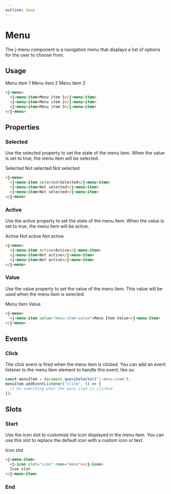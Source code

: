 ```yaml
---
outline: deep
---
```


# Menu

The j-menu component is a navigation menu that displays a list of options for the user to choose from.

## Usage

<j-menu>
<j-menu-item>Menu item 1</j-menu-item>
<j-menu-item>Menu item 2</j-menu-item>
<j-menu-item>Menu item 3</j-menu-item>
</j-menu>

```html
<j-menu>
  <j-menu-item>Menu item 1</j-menu-item>
  <j-menu-item>Menu item 2</j-menu-item>
  <j-menu-item>Menu item 3</j-menu-item>
</j-menu>
```

## Properties

### Selected <Badge type="info" text="boolean" />

Use the selected property to set the state of the menu item. When the value is set to true, the menu item will be selected.

<j-menu>
  <j-menu-item selected>Selected</j-menu-item>
  <j-menu-item>Not selected</j-menu-item>
  <j-menu-item>Not selected</j-menu-item>
</j-menu>

```html
<j-menu>
  <j-menu-item selected>Selected</j-menu-item>
  <j-menu-item>Not selected</j-menu-item>
  <j-menu-item>Not selected</j-menu-item>
</j-menu>
```

### Active <Badge type="info" text="boolean" />

Use the active property to set the state of the menu item. When the value is set to true, the menu item will be active.

<j-menu>
  <j-menu-item active>Active</j-menu-item>
  <j-menu-item>Not active</j-menu-item>
  <j-menu-item>Not active</j-menu-item>
</j-menu>

```html
<j-menu>
  <j-menu-item active>Active</j-menu-item>
  <j-menu-item>Not active</j-menu-item>
  <j-menu-item>Not active</j-menu-item>
</j-menu>
```

### Value <Badge type="info" text="any" />

Use the value property to set the value of the menu item. This value will be used when the menu item is selected.

<j-menu>
    <j-menu-item value="menu-item-value">Menu Item Value</j-menu-item>
</j-menu>

```html
<j-menu>
  <j-menu-item value="menu-item-value">Menu Item Value</j-menu-item>
</j-menu>
```

## Events

### Click

The click event is fired when the menu item is clicked. You can add an event listener to the menu item element to handle this event, like so:

```js
const menuItem = document.querySelector("j-menu-item");
menuItem.addEventListener("click", () => {
  // Do something when the menu item is clicked
});
```

## Slots

### Start

Use the icon slot to customize the icon displayed in the menu item. You can use this slot to replace the default icon with a custom icon or text.

<j-menu-item>
  <j-icon slot="icon" name="menu"></j-icon>
  Icon slot
</j-menu-item>

```html
<j-menu-item>
  <j-icon slot="icon" name="menu"></j-icon>
  Icon slot
</j-menu-item>
```

### End
